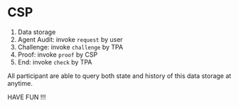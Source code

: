 # CSP

1. Data storage
2. Agent Audit: invoke `request` by user
3. Challenge: invoke `challenge` by TPA
4. Proof: invoke `proof` by CSP
5. End: invoke `check` by TPA

All participant are able to query both state and history of this data storage at anytime.

HAVE FUN !!!
